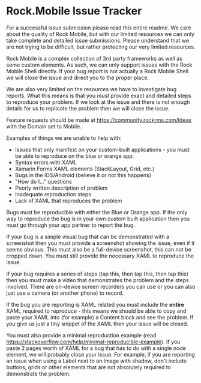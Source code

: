 # Rock.Mobile Issue Tracker

For a successful issue submission please read this entire readme. We care about the quality of Rock Mobile, but with our limited resources we can only take complete and detailed issue submissions. Please understand that we are not trying to be difficult, but rather protecting our very limited resources.

Rock Mobile is a complex collection of 3rd party frameworks as well as some custom elements. As such, we can only support issues with the Rock Mobile Shell directly. If your bug report is not actually a Rock Mobile Shell we will close the issue and direct you to the proper place.

We are also very limited on the resources we have to investigate bug reports. What this means is that you _must_ provide exact and detailed steps to reproduce your problem. If we look at the issue and there is not enough details for us to replicate the problem then we will close the issue.

Feature requests should be made at https://community.rockrms.com/Ideas with the Domain set to Mobile.

Examples of things we are unable to help with:
* Issues that only manifest on your custom-built applications - you must be able to reproduce on the blue or orange app.
* Syntax errors with XAML
* Xamarin Forms XAML elements (StackLayout, Grid, etc.)
* Bugs in the iOS/Android (believe it or not this happens)
* "How do I..." questions
* Poorly written description of problem
* Inadequate reproduction steps
* Lack of XAML that reproduces the problem

Bugs must be reproducible with either the Blue or Orange app. If the only way to reproduce the bug is in your own custom built application then you must go through your app partner to report the bug.

If your bug is a simple visual bug that can be demonstrated with a screenshot then you must provide a screenshot showing the issue, even if it seems obvious. This must also be a full-device screenshot, this can not be cropped down. You must still provide the necessary XAML to reproduce the issue.

If your bug requires a series of steps (tap this, then tap this, then tap this) then you _must_ make a video that demonstrates the problem and the steps involved. There are on-device screen recorders you can use or you can also just use a camera (or another phone) to record.

If the bug you are reporting is XAML related you must include the **entire** XAML required to reproduce - this means we should be able to copy and paste your XAML into (for example) a Content block and see the problem. If you give us just a tiny snippet of the XAML then your issue will be closed.

You must also provide a minimal reproduction example (read https://stackoverflow.com/help/minimal-reproducible-example). If you paste 2 pages worth of XAML for a bug that has to do with a single node element, we will probably close your issue. For example, if you are reporting an issue when using a Label next to an Image with shadow, don't include buttons, grids or other elements that are not absolutely required to demonstrate the problem.
